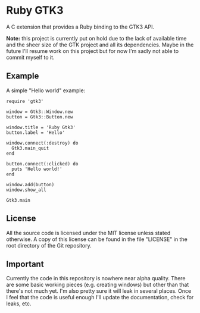 # Ruby GTK3

A C extension that provides a Ruby binding to the GTK3 API.

**Note:** this project is currently put on hold due to the lack of available
time and the sheer size of the GTK project and all its dependencies. Maybe in
the future I'll resume work on this project but for now I'm sadly not able to
commit myself to it.

## Example

A simple "Hello world" example:

    require 'gtk3'

    window = Gtk3::Window.new
    button = Gtk3::Button.new

    window.title = 'Ruby Gtk3'
    button.label = 'Hello'

    window.connect(:destroy) do
      Gtk3.main_quit
    end

    button.connect(:clicked) do
      puts 'Hello world!'
    end

    window.add(button)
    window.show_all

    Gtk3.main

## License

All the source code is licensed under the MIT license unless stated otherwise.
A copy of this license can be found in the file "LICENSE" in the root directory
of the Git repository.

## Important

Currently the code in this repository is nowhere near alpha quality. There are
some basic working pieces (e.g. creating windows) but other than that there's
not much yet. I'm also pretty sure it will leak in several places. Once I feel
that the code is useful enough I'll update the documentation, check for leaks,
etc.
